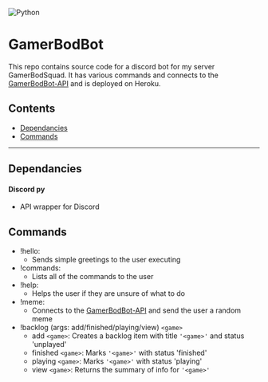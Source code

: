 ![Python](https://img.shields.io/badge/Python-3.6-informational.svg)

# GamerBodBot

This repo contains source code for a discord bot for my server GamerBodSquad. It has various commands and connects to the [GamerBodBot-API](https://github.com/mjpin7/GamerBodBot-API) and is deployed on Heroku.

## Contents
* [Dependancies](#dependancies)
* [Commands](#commands)

---

## <a name="dependancies"></a>Dependancies
#### Discord py
- API wrapper for Discord

## <a name="commands"></a>Commands
- !hello: 
    - Sends simple greetings to the user executing
- !commands:
    - Lists all of the commands to the user
- !help:
    - Helps the user if they are unsure of what to do
- !meme:
    - Connects to the [GamerBodBot-API](https://github.com/mjpin7/GamerBodBot-API) and send the user a random meme
- !backlog (args: add/finished/playing/view) `<game>`
    - add `<game>`: Creates a backlog item with title `'<game>'` and status 'unplayed'
    - finished `<game>`: Marks `'<game>'` with status 'finished'
    - playing `<game>`: Marks `'<game>'` with status 'playing'
    - view `<game>`: Returns the summary of info for `'<game>'`
